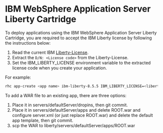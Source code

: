 IBM WebSphere Application Server Liberty Cartridge
==================================================

To deploy applications using the IBM WebSphere Application Server Liberty Cartridge, you are required to accept the IBM Liberty license by following the instructions below:

1. Read the current IBM [Liberty-License][].
2. Extract the `D/N: <License code>` from the Liberty-License.
3. Set the IBM_LIBERTY_LICENSE environment variable to the extracted license code when you create your application.

For example:

```bash
rhc app-create <app name> ibm-liberty-8.5.5 IBM_LIBERTY_LICENSE=<liberty license code> --timeout 300
```

To add a WAR file to an existing app, there are three options:

1. Place it in servers/defaultServer/dropins, then git commit. 
2. Place it in servers/defaultServer/apps and delete ROOT.war and configure server.xml (or just replace ROOT.war) and delete the default app template, then git commit.
3. scp the WAR to liberty/servers/defaultServer/apps/ROOT.war


[Liberty-License]: http://public.dhe.ibm.com/ibmdl/export/pub/software/websphere/wasdev/downloads/wlp/8.5.5.1/lafiles/runtime//en.html
